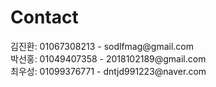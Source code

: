 <h1>Contact<br></h1>
김진환: 01067308213 - sodlfmag@gmail.com <br>
박선홍: 01049407358 - 2018102189@gmail.com <br>
최우성: 01099376771 - dntjd991223@naver.com <br>
 